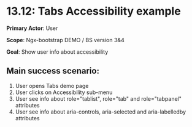 13.12: Tabs Accessibility example
=================================
**Primary Actor**: User

**Scope**: Ngx-bootstrap DEMO / BS version 3&4

**Goal**: Show user info about accessibility

Main success scenario:
----------------------
1. User opens Tabs demo page
2. User clicks on Accessibility sub-menu
3. User see info about role="tablist", role="tab" and role="tabpanel" attributes
4. User see info about aria-controls, aria-selected and aria-labelledby attributes
